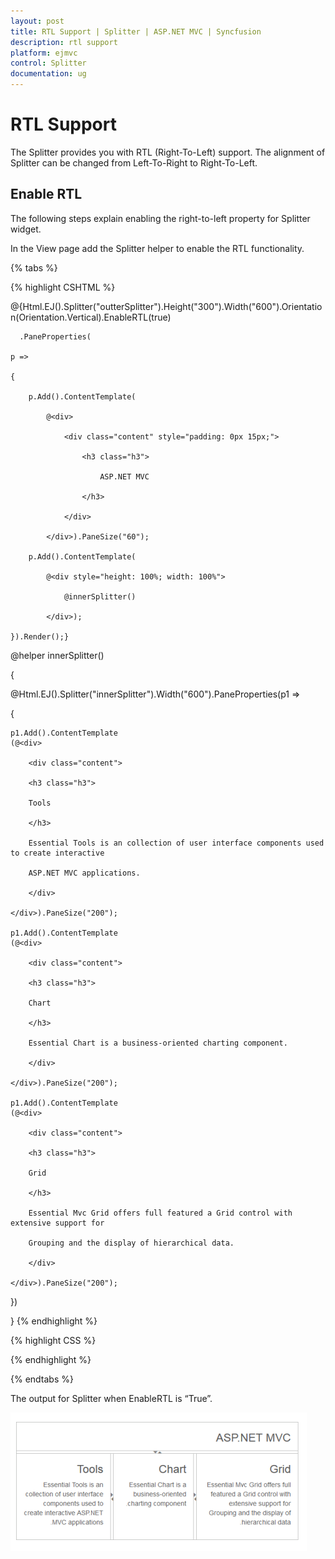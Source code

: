 ```yaml
---
layout: post
title: RTL Support | Splitter | ASP.NET MVC | Syncfusion
description: rtl support
platform: ejmvc
control: Splitter
documentation: ug
---
```


# RTL Support

The Splitter provides you with RTL (Right-To-Left) support. The alignment of Splitter can be changed from Left-To-Right to Right-To-Left.

## Enable RTL

The following steps explain enabling the right-to-left property for Splitter widget.

In the View page add the Splitter helper to enable the RTL functionality. 

{% tabs %}

{% highlight CSHTML %}



@{Html.EJ().Splitter("outterSplitter").Height("300").Width("600").Orientation(Orientation.Vertical).EnableRTL(true)

      .PaneProperties(

    p =>

    {

        p.Add().ContentTemplate(

            @<div>

                <div class="content" style="padding: 0px 15px;">

                    <h3 class="h3">

                        ASP.NET MVC

                    </h3>

                </div>

            </div>).PaneSize("60");

        p.Add().ContentTemplate(

            @<div style="height: 100%; width: 100%">

                @innerSplitter()

            </div>);

    }).Render();}



@helper innerSplitter()

{

@Html.EJ().Splitter("innerSplitter").Width("600").PaneProperties(p1 =>

{

	p1.Add().ContentTemplate
	(@<div>

		<div class="content">

		<h3 class="h3">

		Tools

		</h3>

		Essential Tools is an collection of user interface components used to create interactive

		ASP.NET MVC applications.

		</div>

	</div>).PaneSize("200");

	p1.Add().ContentTemplate
	(@<div>

		<div class="content">

		<h3 class="h3">

		Chart

		</h3>

		Essential Chart is a business-oriented charting component.

		</div>

	</div>).PaneSize("200");

	p1.Add().ContentTemplate
	(@<div>

		<div class="content">

		<h3 class="h3">

		Grid

		</h3>

		Essential Mvc Grid offers full featured a Grid control with extensive support for

		Grouping and the display of hierarchical data.

		</div>

	</div>).PaneSize("200");

})

}
{% endhighlight %}

{% highlight CSS %}

<style type="text/css">

    #outterSplitter 
	{

        margin: 0 auto;

    }

    .h3 
	{

        font-size: 14px;

    }

    #innerSplitter 
	{

        border: 0 none;

    }

    .content 
	{

        padding: 15px;

    }

</style>


{% endhighlight %}

{% endtabs %} 



The output for Splitter when EnableRTL is “True”.



![](RTL-Support_images/RTL-Support_img1.png)



